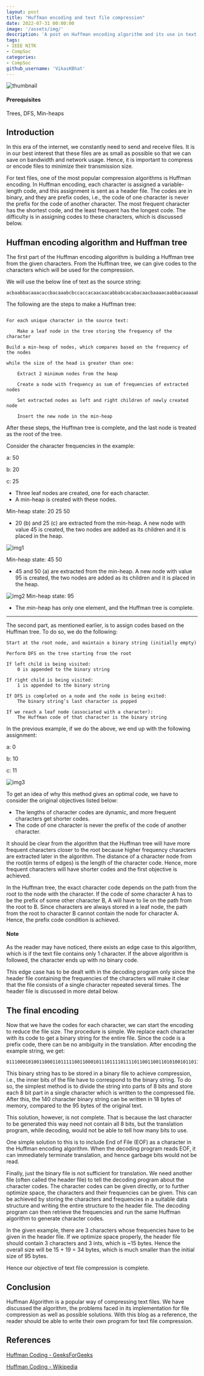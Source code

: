 ```yaml
---
layout: post
title: "Huffman encoding and text file compression"
date: 2022-07-31 00:00:00
image: '/assets/img/'
description: 'A post on Huffman encoding algorithm and its use in text file compression'
tags:
- IEEE NITK
- CompSoc
categories:
- CompSoc  
github_username: 'VikasKBhat'
---
```


![thumbnail](/blog/assets/img/Huffman/thumbnail.png)

#### Prerequisites
Trees, DFS, Min-heaps

## Introduction

In this era of the internet, we constantly need to send and receive files. It is in our best interest that these files are as small as possible so that we can save on bandwidth and network usage. Hence, it is important to compress or encode files to minimize their transmission size.

For text files, one of the most popular compression algorithms is Huffman encoding. In Huffman encoding, each character is assigned a variable-length code, and this assignment is sent as a header file. The codes are in binary, and they are prefix codes, i.e., the code of one character is never the prefix for the code of another character. The most frequent character has the shortest code, and the least frequent has the longest code. The difficulty is in assigning codes to these characters, which is discussed below.

## Huffman encoding algorithm and Huffman tree

The first part of the Huffman encoding algorithm is building a Huffman tree from the given characters. From the Huffman tree, we can give codes to the characters which will be used for the compression.

We will use the below line of text as the source string:

```
acbaabbacaaacaccbacaaabcbccaccacaacaacabbabcacabacaacbaaaacaabbacaaaaabaabbaaaabbbccacaaccbaaaa
```

The following are the steps to make a Huffman tree:

```

For each unique character in the source text:

	Make a leaf node in the tree storing the frequency of the character

Build a min-heap of nodes, which compares based on the frequency of the nodes

while the size of the head is greater than one:

	Extract 2 minimum nodes from the heap

	Create a node with frequency as sum of frequencies of extracted nodes
	
	Set extracted nodes as left and right children of newly created node

	Insert the new node in the min-heap

```

After these steps, the Huffman tree is complete, and the last node is treated as the root of the tree.

Consider the character frequencies in the example:

a: 50

b: 20

c: 25
- Three leaf nodes are created, one for each character.
- A min-heap is created with these nodes.

Min-heap state: 20 25 50

- 20 (b) and 25 (c\) are extracted from the min-heap. A new node with value 45 is created, the two nodes are added as its children and it is placed in the heap.
	
![img1](/blog/assets/img/Huffman/img1.png)

Min-heap state: 45 50

- 45 and 50 (a) are extracted from the min-heap. A new node with value 95 is created, the two nodes are added as its children and it is placed in the heap.

![img2](/blog/assets/img/Huffman/img2.png)
Min-heap state: 95

- The min-heap has only one element, and the Huffman tree is complete.

- - - 
The second part, as mentioned earlier, is to assign codes based on the Huffman tree. To do so, we do the following:

```
Start at the root node, and maintain a binary string (initially empty)

Perform DFS on the tree starting from the root

If left child is being visited:
	0 is appended to the binary string
	
If right child is being visited:
	1 is appended to the binary string
	
If DFS is completed on a node and the node is being exited:
	The binary string’s last character is popped

If we reach a leaf node (associated with a character):
	The Huffman code of that character is the binary string
```

In the previous example, if we do the above, we end up with the following assignment:

a: 0

b: 10

c: 11

![img3](/blog/assets/img/Huffman/img3.png)

To get an idea of why this method gives an optimal code, we have to consider the original objectives listed below:

- The lengths of character codes are dynamic, and more frequent characters get shorter codes.
- The code of one character is never the prefix of the code of another character.

It should be clear from the algorithm that the Huffman tree will have more frequent characters closer to the root because higher frequency characters are extracted later in the algorithm. The distance of a character node from the root(in terms of edges) is the length of the character code. Hence, more frequent characters will have shorter codes and the first objective is achieved.

In the Huffman tree, the exact character code depends on the path from the root to the node with the character. If the code of some character A has to be the prefix of some other character B, A will have to lie on the path from the root to B. Since characters are always stored in a leaf node, the path from the root to character B cannot contain the node for character A. Hence, the prefix code condition is achieved.

#### Note
As the reader may have noticed, there exists an edge case to this algorithm, which is if the text file contains only 1 character. If the above algorithm is followed, the character ends up with no binary code.

This edge case has to be dealt with in the decoding program only since the header file containing the frequencies of the characters will make it clear that the file consists of a single character repeated several times. The header file is discussed in more detail below.

## The final encoding

Now that we have the codes for each character, we can start the encoding to reduce the file size. The procedure is simple. We replace each character with its code to get a binary string for the entire file. Since the code is a prefix code, there can be no ambiguity in the translation. After encoding the example string, we get:

```
01110001010011000110111110011000101110111101111011001100110101001011011010011001110000011001010011000001000101000001010101111011001111100000
```

This binary string has to be stored in a binary file to achieve compression, i.e., the inner bits of the file have to correspond to the binary string. To do so, the simplest method is to divide the string into parts of 8 bits and store each 8 bit part in a single character which is written to the compressed file. After this, the 140 character binary string can be written in 18 bytes of memory, compared to the 95 bytes of the original text.

This solution, however, is not complete. That is because the last character to be generated this way need not contain all 8 bits, but the translation program, while decoding, would not be able to tell how many bits to use. 

One simple solution to this is to include End of File (EOF) as a character in the Huffman encoding algorithm. When the decoding program reads EOF, it can immediately terminate translation, and hence garbage bits would not be read.

Finally, just the binary file is not sufficient for translation. We need another file (often called the header file) to tell the decoding program about the character codes. The character codes can be given directly, or to further optimize space, the characters and their frequencies can be given. This can be achieved by storing the characters and frequencies in a suitable data structure and writing the entire structure to the header file. The decoding program can then retrieve the frequencies and run the same Huffman algorithm to generate character codes.

In the given example, there are 3 characters whose frequencies have to be given in the header file. If we optimize space properly, the header file should contain 3 characters and 3 ints, which is ~15 bytes. Hence the overall size will be 15 + 19 = 34 bytes, which is much smaller than the initial size of 95 bytes. 

Hence our objective of text file compression is complete.

## Conclusion
Huffman Algorithm is a popular way of compressing text files. We have discussed the algorithm, the problems faced in its implementation for file compression as well as possible solutions. With this blog as a reference, the reader should be able to write their own program for text file compression.

## References
[Huffman Coding - GeeksForGeeks](https://www.geeksforgeeks.org/huffman-coding-greedy-algo-3/)

[Huffman Coding - Wikipedia](https://en.wikipedia.org/wiki/Huffman_coding)
